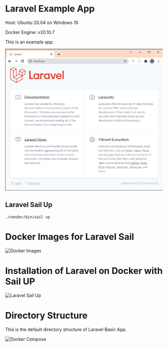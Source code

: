 # Laravel Example App

Host: Ubuntu 20.04 on Windows 10

Docker Engine: v20.10.7

This is an example app.

![Laravel on Localhost](images/localhost-laravel.jpg)

## Laravel Sail Up

```./vendor/bin/sail up```

# Docker Images for Laravel Sail

![Docker Images](images/docker-images.jpg)

# Installation of Laravel on Docker with Sail UP

![Laravel Sail Up](images/installation.jpg)

# Directory Structure

This is the default directory structure of Laravel Basic App.

![Docker Compose](images/docker-compose.jpg)
